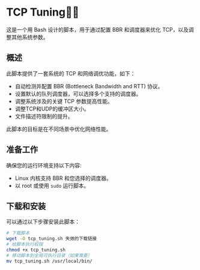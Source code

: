 # TCP Tuning🏃🌿

这是一个用 Bash 设计的脚本，用于通过配置 BBR 和调度器来优化 TCP，以及调整其他系统参数。

## 概述

此脚本提供了一套系统的 TCP 和网络调优功能，如下：

- 自动检测并配置 BBR (Bottleneck Bandwidth and RTT) 协议。
- 设置默认的队列调度器，可以选择多个支持的调度器。
- 调整系统涉及的关键 TCP 参数提高性能。
- 调整TCP和UDP的缓冲区大小。
- 文件描述符限制的提升。

此脚本的目标是在不同场景中优化网络性能。

## 准备工作

确保您的运行环境支持以下内容:
- Linux 内核支持 BBR 和您选择的调度器。
- 以 root 或使用 `sudo` 运行脚本。

## 下载和安装
可以通过以下步骤安装此脚本：

```bash
# 下载脚本
wget -O tcp_tuning.sh 失效的下载链接
# 给脚本执行权限
chmod +x tcp_tuning.sh
# 移动脚本到全局可执行目录（如果需要）
mv tcp_tuning.sh /usr/local/bin/
